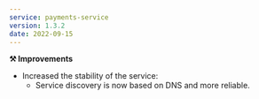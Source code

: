 ```yaml
---
service: payments-service
version: 1.3.2
date: 2022-09-15
---
```


**⚒️ Improvements**
- Increased the stability of the service:
  - Service discovery is now based on DNS and more reliable.